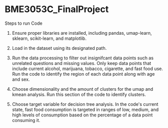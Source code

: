 # BME3053C_FinalProject

Steps to run Code
1. Ensure proper libraries are installed, including pandas, umap-learn, sklearn, scikit-learn, and matplotlib.

2. Load in the dataset using its designated path.

3. Run the data processing to filter out insignifcant data points such as unrelated questions and missing values. Only keep data points that include current alcohol, marijuana, tobacco, cigarette, and fast food use. Run the code to identify the region of each data point along with age and sex.

4. Choose dimensionality and the amount of clusters for the umap and kmean analysis. Run this section of the code to identify clusters.

5. Choose target variable for decision tree analysis. In the code's current state, fast food consumption is targeted in ranges of low, medium, and high levels of consumption based on the percentage of a data point consuming it.
